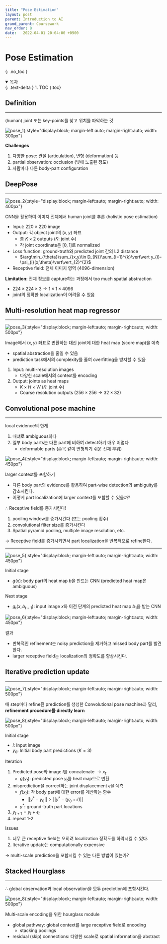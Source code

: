 ```yaml
---
title: "Pose Estimation"
layout: post
parent: Introduction to AI
grand_parent: Coursework
nav_order: 8
date:   2022-04-01 20:04:00 +0900
---
```

# Pose Estimation
{: .no_toc }

<details open markdown="block">
  <summary>
    목차
  </summary>
  {: .text-delta }
1. TOC
{:toc}
</details>

## Definition
---
(human) joint 또는 key-points를 찾고 위치를 파악하는 것

![pose_1](../../../assets/images/2022-04-01-image-26.png){:style="display:block; margin-left:auto; margin-right:auto; width: 300px"}

**Challenges**
1. 다양한 pose: 관절 (articulation), 변형 (deformation) 등
2. partial observation: occlusion (빛에 노출된 정도)
3. 사람마다 다른 body-part configuration

## DeepPose
---
![pose_2](../../../assets/images/2022-04-01-image-27.png){:style="display:block; margin-left:auto; margin-right:auto; width: 400px"}

CNN을 활용하여 이미지 전체에서 human joint를 추론 (holistic pose estimation)
- Input: $220\times 220$ image
- Output: 각 object joint의 $(x,y)$ 좌표
    - 총 $K\times 2$ outputs ($K:$ joint 수)
    - 각 joint coordinate은 $[0, 1]$로 normalized
- Loss function: ground-truth와 predicted joint 간의 L2 distance
    - $\arg\min_{\theta}\sum_{(x,y)\in D_{N}}\sum_{i=1}^{k}\vert\vert y_{i}-\psi_{i}(x;\theta)\vert\vert_{2}^{2}$
- Receptive field: 전체 이미지 영역 ($4096$-dimension)

**Limitation**: 전체 정보를 capture하는 과정에서 too much spatial abstraction
- $224\times224\times3 \rightarrow 1\times1\times4096$
- joint의 정확한 localization이 어려울 수 있음

## Multi-resolution heat map regressor
---
![pose_3](../../../assets/images/2022-04-01-image-28.png){:style="display:block; margin-left:auto; margin-right:auto; width: 500px"}

Image에서 $(x,y)$ 좌표로 변환하는 대신 joint에 대한 heat map (score map)을 예측
- spatial abstraction을 줄일 수 있음
- prediction task에서의 complexity를 줄여 overfitting을 방지할 수 있음

1. Input: multi-resolution images
    - 다양한 scale에서의 context를 encoding
2. Output: joints as heat maps
    - $K\times H\times W$ ($K$: joint 수)
    - Coarse resolution outputs ($256\times256 \rightarrow 32\times32$)

## Convolutional pose machine
---
local evidence의 한계
1. 때떄로 ambiguous하다
2. 일부 body parts는 다른 part에 비하여 detect하기 매우 어렵다
    - deformable parts (손목 같이 변형되기 쉬운 신체 부위)

![pose_4](../../../assets/images/2022-04-01-image-29.png){:style="display:block; margin-left:auto; margin-right:auto; width: 450px"}

larger context를 포함하기
- 다른 body part의 evidence를 활용하여 part-wise detection의 ambiguity를 감소시킨다.
- 어떻게 part localization에 larger context를 포함할 수 있을까?

$\therefore$ Receptive field를 증가시킨다!
1. pooling window를 증가시킨다 (또는 pooling 횟수)
2. convolutional filter size를 증가시킨다
3. Spatial pyramid pooling, multiple image resolution, etc.

$\rightarrow$ Receptive field를 증가시키면서 part localization을 반복적으로 refine한다.

---

![pose_5](../../../assets/images/2022-04-01-image-30.png){:style="display:block; margin-left:auto; margin-right:auto; width: 450px"}

Initial stage
- $g(x):$ body part의 heat map $b$을 만드는 CNN (predicted heat map은 ambiguous)

Next stage
- $g_{t}(x, b_{t-1}):$ input image $x$와 이전 단계의 predicted heat map $b_{1}$을 받는 CNN

![pose_6](../../../assets/images/2022-04-01-image-31.png){:style="display:block; margin-left:auto; margin-right:auto; width: 450px"}

결과 
- 반복적인 refinement는 noisy prediction을 제거하고 missed body part를 발견한다.
- larger receptive field는 localization의 정확도를 향상시킨다.

## Iterative prediction update
---

![pose_7](../../../assets/images/2022-04-01-image-32.png){:style="display:block; margin-left:auto; margin-right:auto; width: 500px"}

매 step마다 refine된 prediction를 생성한 Convolutional pose machine과 달리, <br>
**refinement procedure를 directly learn**

![pose_8](../../../assets/images/2022-04-01-image-34.png){:style="display:block; margin-left:auto; margin-right:auto; width: 500px"}

Initial stage
- $I:$ Input image
- $y_{0}:$ Initial body part predictions ($K=3$)

Iteration
1. Predicted pose와 image $I$를 concatenate $\rightarrow x_{t}$
    - $g(y_{t}):$ predicted pose $y_{t}$를 heat map으로 변환 
2. misprediction을 correct하는 joint displacement $\epsilon$을 예측
    - $f(x_{t}):$ 각 body part에 대한 error를 계산하는 함수
        - $\vert\vert y^{\ast}-y_{0}\vert\vert > \vert\vert y^{\ast}-(y_{0}+\epsilon)\vert\vert$
    - $y^{\ast}:$ ground-truth part locations
3. $y_{t+1}=y_{t}+\epsilon_{t}$
4. repeat 1-2

Issues
1. 너무 큰 receptive field는 오히려 localization 정확도를 하락시킬 수 있다.
2. Iterative update는 computationally expensive

$\rightarrow$ multi-scale prediction을 포함시킬 수 있는 다른 방법이 있는가?

## Stacked Hourglass
---
$\therefore$ global observation과 local observation을 모두 prediction에 포함시킨다.

![pose_8](../../../assets/images/2022-04-01-image-33.png){:style="display:block; margin-left:auto; margin-right:auto; width: 500px"}

Multi-scale encoding을 위한 hourglass module
- global pathway: global context를 large receptive field로 encoding
    - stacking poolings
- residual (skip) connections: 다양한 scale로 spatial information을 abstract
